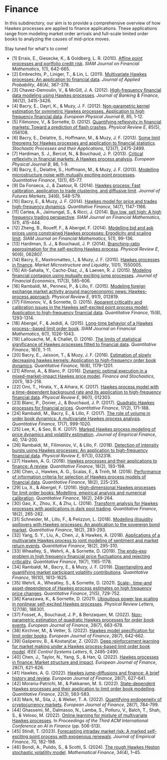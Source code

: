 # Finance

In this subdirectory, our aim is to provide a comprehensive overview of how Hawkes processes are applied to finance applications. These applications range from modeling market order arrivals and full-scale limited order books to analyzing the causes of mid-price moves.

Stay tuned for what's to come!

- [1] Errais, E., Giesecke, K., & Goldberg, L. R. (2010). [Affine point processes and portfolio credit risk](https://doi.org/10.1137/090771272). _SIAM Journal on Financial Mathematics_, 1(1), 642-665.
- [2] Embrechts, P., Liniger, T., & Lin, L. (2011). [Multivariate Hawkes processes: An application to financial data](https://doi.org/10.1239/jap/1318940477). _Journal of Applied Probability_, 48(A), 367-378.
- [3] Chavez-Demoulin, V., & McGill, J. A. (2012). [High-frequency financial data modeling using Hawkes processes](https://doi.org/10.1016/j.jbankfin.2012.08.011). _Journal of Banking & Finance_, 36(12), 3415-3426.
- [4] Bacry, E., Dayri, K., & Muzy, J. F. (2012). [Non-parametric kernel estimation for symmetric Hawkes processes. Application to high frequency financial data](https://doi.org/10.1140/epjb/e2012-21005-8). _European Physical Journal B_, 85, 1-12.
- [5] Filimonov, V., & Sornette, D. (2012). [Quantifying reflexivity in financial markets: Toward a prediction of flash crashes](https://doi.org/10.1103/PhysRevE.85.056108). _Physical Review E_, 85(5), 056108.
- [6] Bacry, E., Delattre, S., Hoffmann, M., & Muzy, J. F. (2013). [Some limit theorems for Hawkes processes and application to financial statistics](https://doi.org/10.1016/j.spa.2013.04.007). _Stochastic Processes and their Applications_, 123(7), 2475-2499.
- [7] Hardiman, S. J., Bercot, N., & Bouchaud, J. P. (2013). [Critical reflexivity in financial markets: A Hawkes process analysis](https://doi.org/10.1140/epjb/e2013-40107-3). _European Physical Journal B_, 86, 1-9.
- [8] Bacry, E., Delattre, S., Hoffmann, M., & Muzy, J. F. (2013). [Modelling microstructure noise with mutually exciting point processes](https://doi.org/10.1080/14697688.2011.647054). _Quantitative Finance_, 13(1), 65-77.
- [9] Da Fonseca, J., & Zaatour, R. (2014). [Hawkes process: Fast calibration, application to trade clustering, and diffusive limit](https://doi.org/10.1002/fut.21644). _Journal of Futures Markets_, 34(6), 548-579.
- [10] Bacry, E., & Muzy, J. F. (2014). [Hawkes model for price and trades high-frequency dynamics](https://doi.org/10.1080/14697688.2014.897000). _Quantitative Finance_, 14(7), 1147-1166.
- [11] Cartea, Á., Jaimungal, S., & Ricci, J. (2014). [Buy low, sell high: A high frequency trading perspective](https://doi.org/10.1137/130911196). _SIAM Journal on Financial Mathematics_, 5(1), 415-444.
- [12] Zheng, B., Roueff, F., & Abergel, F. (2014). [Modelling bid and ask prices using constrained Hawkes processes: Ergodicity and scaling limit](https://doi.org/10.1137/130912980). _SIAM Journal on Financial Mathematics_, 5(1), 99-136.
- [13] Hardiman, S. J., & Bouchaud, J. P. (2014). [Branching-ratio approximation for the self-exciting Hawkes process](https://doi.org/10.1103/PhysRevE.90.062807). _Physical Review E_, 90(6), 062807.
- [14] Bacry, E., Mastromatteo, I., & Muzy, J. F. (2015). [Hawkes processes in finance](https://doi.org/10.1142/S2382626615500057). _Market Microstructure and Liquidity_, 1(01), 1550005.
- [15] Aït-Sahalia, Y., Cacho-Diaz, J., & Laeven, R. J. (2015). [Modeling financial contagion using mutually exciting jump processes](https://doi.org/10.1016/j.jfineco.2015.03.002). _Journal of Financial Economics_, 117(3), 585-606.
- [16] Rambaldi, M., Pennesi, P., & Lillo, F. (2015). [Modeling foreign exchange market activity around macroeconomic news: Hawkes-process approach](https://doi.org/10.1103/PhysRevE.91.012819). _Physical Review E_, 91(1), 012819.
- [17] Filimonov, V., & Sornette, D. (2015). [Apparent criticality and calibration issues in the Hawkes self-excited point process model: Application to high-frequency financial data](https://doi.org/10.1080/14697688.2015.1032544). _Quantitative Finance_, 15(8), 1293-1314.
- [18] Abergel, F., & Jedidi, A. (2015). [Long-time behavior of a Hawkes process--based limit order book](https://doi.org/10.1137/15M1011469). _SIAM Journal on Financial Mathematics_, 6(1), 1026-1043.
- [19] Lallouache, M., & Challet, D. (2016). [The limits of statistical significance of Hawkes processes fitted to financial data](https://doi.org/10.1080/14697688.2015.1068442). _Quantitative Finance_, 16(1), 1-11.
- [20] Bacry, E., Jaisson, T., & Muzy, J. F. (2016). [Estimation of slowly decreasing hawkes kernels: Application to high-frequency order book dynamics](https://doi.org/10.1080/14697688.2015.1123287). _Quantitative Finance_, 16(8), 1179-1201.
- [21] Alfonsi, A., & Blanc, P. (2016). [Dynamic optimal execution in a mixed-market-impact Hawkes price model](https://doi.org/10.1007/s00780-015-0282-y). _Finance and Stochastics_, 20(1), 183-218.
- [22] Omi, T., Hirata, Y., & Aihara, K. (2017). [Hawkes process model with a time-dependent background rate and its application to high-frequency financial data](https://doi.org/10.1103/PhysRevE.96.012303). _Physical Review E_, 96(1), 012303.
- [23] Blanc, P., Donier, J., & Bouchaud, J. P. (2017). [Quadratic Hawkes processes for financial prices](https://doi.org/10.1080/14697688.2016.1193215). _Quantitative Finance_, 17(2), 171-188.
- [24] Rambaldi, M., Bacry, E., & Lillo, F. (2017). [The role of volume in order book dynamics: A multivariate Hawkes process analysis](https://doi.org/10.1080/14697688.2016.1260759). _Quantitative Finance_, 17(7), 999-1020.
- [25] Lee, K., & Seo, B. K. (2017). [Marked Hawkes process modeling of price dynamics and volatility estimation](https://doi.org/10.1016/j.jempfin.2016.08.004). _Journal of Empirical Finance_, 40, 174-200.
- [26] Rambaldi, M., Filimonov, V., & Lillo, F. (2018). [Detection of intensity bursts using Hawkes processes: An application to high-frequency financial data](https://doi.org/10.1103/PhysRevE.97.032318). _Physical Review E_, 97(3), 032318.
- [27] Hawkes, A. G. (2018). [Hawkes processes and their applications to finance: A review](https://doi.org/10.1080/14697688.2017.1403131). _Quantitative Finance_, 18(2), 193-198.
- [28] Chen, J., Hawkes, A. G., Scalas, E., & Trinh, M. (2018). [Performance of information criteria for selection of Hawkes process models of financial data](https://doi.org/10.1080/14697688.2017.1403140). _Quantitative Finance_, 18(2), 225-235.
- [29] Lu, X., & Abergel, F. (2018). [High-dimensional Hawkes processes for limit order books: Modelling, empirical analysis and numerical calibration](https://doi.org/10.1080/14697688.2017.1403142). _Quantitative Finance_, 18(2), 249-264.
- [30] Gao, X., Zhou, X., & Zhu, L. (2018). [Transform analysis for Hawkes processes with applications in dark pool trading](https://doi.org/10.1080/14697688.2017.1403151). _Quantitative Finance_, 18(2), 265-282.
- [31] Schneider, M., Lillo, F., & Pelizzon, L. (2018). [Modelling illiquidity spillovers with Hawkes processes: An application to the sovereign bond market](https://doi.org/10.1080/14697688.2017.1403155). _Quantitative Finance_, 18(2), 283-293.
- [32] Yang, S. Y., Liu, A., Chen, J., & Hawkes, A. (2018). [Applications of a multivariate Hawkes process to joint modeling of sentiment and market return events](https://doi.org/10.1080/14697688.2017.1403156). _Quantitative Finance_, 18(2), 295-310.
- [33] Wheatley, S., Wehrli, A., & Sornette, D. (2019). [The endo–exo problem in high frequency financial price fluctuations and rejecting criticality](https://doi.org/10.1080/14697688.2018.1550266). _Quantitative Finance_, 19(7), 1165-1178.
- [34] Rambaldi, M., Bacry, E., & Muzy, J. F. (2019). [Disentangling and quantifying market participant volatility contributions](https://doi.org/10.1080/14697688.2019.1591631). _Quantitative Finance_, 19(10), 1613-1625.
- [35] Wehrli, A., Wheatley, S., & Sornette, D. (2021). [Scale-, time-and asset-dependence of Hawkes process estimates on high frequency price changes](https://doi.org/10.1080/14697688.2020.1838602). _Quantitative Finance_, 21(5), 729-752.
- [36] Kanazawa, K., & Sornette, D. (2021). [Ubiquitous power law scaling in nonlinear self-excited Hawkes processes](https://doi.org/10.1103/PhysRevLett.127.188301). _Physical Review Letters_, 127(18), 188301.
- [37] Fosset, A., Bouchaud, J. P., & Benzaquen, M. (2022). [Non-parametric estimation of quadratic Hawkes processes for order book events](https://doi.org/10.1080/1351847X.2021.1917441). _European Journal of Finance_, 28(7), 663-678.
- [38] Kirchner, M., & Vetter, S. (2022). [Hawkes model specification for limit order books](https://doi.org/10.1080/1351847X.2020.1784974). _European Journal of Finance_, 28(7), 642-662.
- [39] Gašperov, B., & Kostanjčar, Z. (2022). [Deep reinforcement learning for market making under a Hawkes process-based limit order book model](https://doi.org/10.1109/LCSYS.2022.3166446). _IEEE Control Systems Letters_, 6, 2485-2490.
- [40] Chen, J., Taylor, N., Yang, S., & Han, Q. (2022). [Hawkes processes in finance: Market structure and impact](https://doi.org/10.1080/1351847X.2022.2060755). _European Journal of Finance_, 28(7), 621-626.
- [41] Hawkes, A. G. (2022). [Hawkes jump-diffusions and finance: A brief history and review](https://doi.org/10.1080/1351847X.2020.1755712). _European Journal of Finance_, 28(7), 627-641.
- [42] Morariu-Patrichi, M., & Pakkanen, M. S. (2022). [State-dependent Hawkes processes and their application to limit order book modelling](https://doi.org/10.1080/14697688.2021.1983199). _Quantitative Finance_, 22(3), 563-583.
- [43] Mark, M., Sila, J., & Weber, T. A. (2022). [Quantifying endogeneity of cryptocurrency markets](https://doi.org/10.1080/1351847X.2020.1791925). _European Journal of Finance_, 28(7), 784-799.
- [44] Ghassemi, M., Dalmasso, N., Lamba, S., Potluru, V., Balch, T., Shah, S., & Veloso, M. (2022). [Online learning for mixture of multivariate Hawkes processes](https://doi.org/10.1145/3533271.3561771). In _Proceedings of the Third ACM International Conference on AI in Finance_ (pp. 506-513).
- [45] Stindl, T. (2023). [Forecasting intraday market risk: A marked self-exciting point process with exogenous renewals](https://doi.org/10.1016/j.jempfin.2022.12.005). _Journal of Empirical Finance_, 70, 182-198.
- [46] Bondi, A., Pulido, S., & Scotti, S. (2024). [The rough Hawkes Heston stochastic volatility model](https://doi.org/10.1111/mafi.12432). _Mathematical Finance_, 34(4), 1–45.
